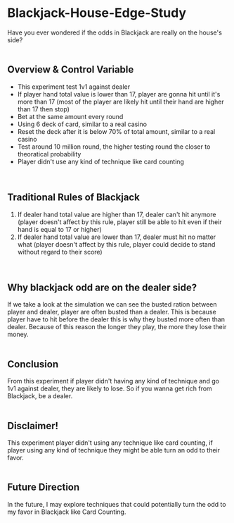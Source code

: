 # Blackjack-House-Edge-Study
Have you ever wondered if the odds in Blackjack are really on the house's side? <br><br>

## Overview & Control Variable
- This experiment test 1v1 against dealer
- If player hand total value is lower than 17, player are gonna hit until it's more than 17 (most of the player are likely hit until their hand are higher than 17 then stop)
- Bet at the same amount every round 
- Using 6 deck of card, similar to a real casino
- Reset the deck after it is below 70% of total amount, similar to a real casino
- Test around 10 million round, the higher testing round the closer to theoratical probability
- Player didn't use any kind of technique like card counting
<br>

## Traditional Rules of Blackjack <br>
1. If dealer hand total value are higher than 17, dealer can't hit anymore (player doesn't affect by this rule, player still be able to hit even if their hand is equal to 17 or higher)<br>
2. If dealer hand total value are lower than 17, dealer must hit no matter what (player doesn't affect by this rule, player could decide to stand without regard to their score)<br>
<br>

## Why blackjack odd are on the dealer side? <br>
If we take a look at the simulation we can see the busted ration between player and dealer, player are often busted than a dealer. 
This is because player have to hit before the dealer this is why they busted more often than dealer.
Because of this reason the longer they play, the more they lose their money.
<br><br>

## Conclusion <br>
From this experiment if player didn't having any kind of technique and go 1v1 against dealer, they are likely to lose. 
So if you wanna get rich from Blackjack, be a dealer.<br>
<br>

## Disclaimer! <br>
This experiment player didn't using any technique like card counting, if player using any kind of technique they might be able turn an odd to their favor.<br><br>

## Future Direction <br>
In the future, I may explore techniques that could potentially turn the odd to my favor in Blackjack like Card Counting.
